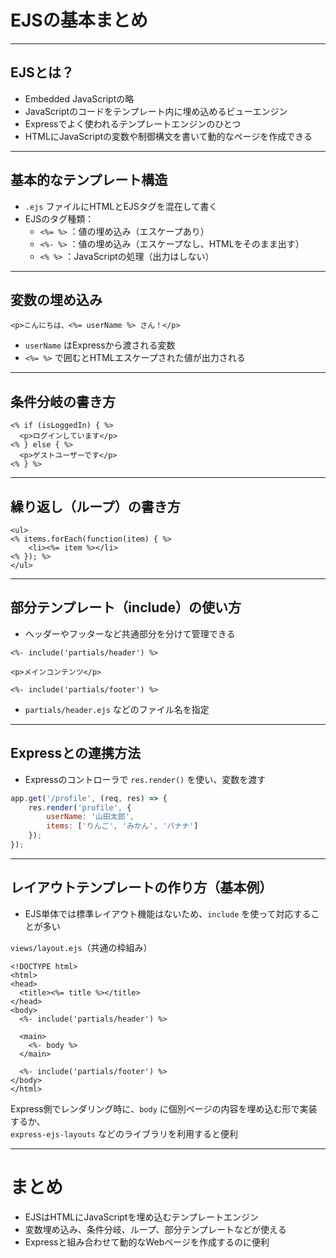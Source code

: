 # EJSの基本まとめ

---

## EJSとは？

- Embedded JavaScriptの略
- JavaScriptのコードをテンプレート内に埋め込めるビューエンジン
- Expressでよく使われるテンプレートエンジンのひとつ
- HTMLにJavaScriptの変数や制御構文を書いて動的なページを作成できる

---

## 基本的なテンプレート構造

- `.ejs` ファイルにHTMLとEJSタグを混在して書く
- EJSのタグ種類：
  - `<%= %>` ：値の埋め込み（エスケープあり）
  - `<%- %>` ：値の埋め込み（エスケープなし、HTMLをそのまま出す）
  - `<% %>`  ：JavaScriptの処理（出力はしない）

---

## 変数の埋め込み

~~~ejs
<p>こんにちは、<%= userName %> さん！</p>
~~~

- `userName` はExpressから渡される変数
- `<%= %>` で囲むとHTMLエスケープされた値が出力される

---

## 条件分岐の書き方

~~~ejs
<% if (isLoggedIn) { %>
  <p>ログインしています</p>
<% } else { %>
  <p>ゲストユーザーです</p>
<% } %>
~~~

---

## 繰り返し（ループ）の書き方

~~~ejs
<ul>
<% items.forEach(function(item) { %>
    <li><%= item %></li>
<% }); %>
</ul>
~~~

---

## 部分テンプレート（include）の使い方

- ヘッダーやフッターなど共通部分を分けて管理できる

~~~ejs
<%- include('partials/header') %>

<p>メインコンテンツ</p>

<%- include('partials/footer') %>
~~~

- `partials/header.ejs` などのファイル名を指定

---

## Expressとの連携方法

- Expressのコントローラで `res.render()` を使い、変数を渡す

~~~js
app.get('/profile', (req, res) => {
    res.render('profile', { 
        userName: '山田太郎',
        items: ['りんご', 'みかん', 'バナナ']
    });
});
~~~

---

## レイアウトテンプレートの作り方（基本例）

- EJS単体では標準レイアウト機能はないため、`include` を使って対応することが多い

`views/layout.ejs`（共通の枠組み）

~~~ejs
<!DOCTYPE html>
<html>
<head>
  <title><%= title %></title>
</head>
<body>
  <%- include('partials/header') %>

  <main>
    <%- body %>
  </main>

  <%- include('partials/footer') %>
</body>
</html>
~~~

Express側でレンダリング時に、`body` に個別ページの内容を埋め込む形で実装するか、  
`express-ejs-layouts` などのライブラリを利用すると便利

---

# まとめ

- EJSはHTMLにJavaScriptを埋め込むテンプレートエンジン
- 変数埋め込み、条件分岐、ループ、部分テンプレートなどが使える
- Expressと組み合わせて動的なWebページを作成するのに便利
